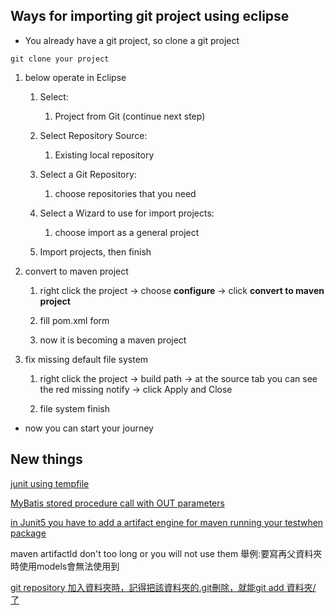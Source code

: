 ## Ways for importing git project using eclipse

- You already have a git project, so clone a git project

```git
git clone your project
```

1. below operate in Eclipse
   1. Select:
      1. Project from Git (continue next step)

   2. Select Repository Source:
      1. Existing local repository

   3. Select a Git Repository:
      1. choose repositories that you need

   4. Select a Wizard to use for import projects:
      1. choose import as a general project

   5. Import projects, then finish

1. convert to maven project
   1. right click the project -> choose **configure** -> click **convert to maven project**

   2. fill pom.xml form

   3. now it is becoming a maven project

1. fix missing default file system
   1. right click the project -> build path -> at the source tab you can see the red missing notify -> click Apply and Close

   1. file system finish

- now you can start your journey

## New things

[junit using tempfile](
https://www.baeldung.com/junit-5-temporary-directory)

[MyBatis stored procedure call with OUT parameters](https://stackoverflow.com/questions/9215784/java-mybatis-stored-procedure-call-with-out-parameters)

[in Junit5 you have to add a artifact engine for maven running your testwhen package](https://www.baeldung.com/maven-cant-find-junit-tests)

maven artifactId don't too long or you will not use them
舉例:要寫再父資料夾時使用models會無法使用到

[git repository 加入資料夾時，記得把該資料夾的.git刪除，就能git add 資料夾/ 了](https://www.cnblogs.com/polk6/p/16131269.html)
